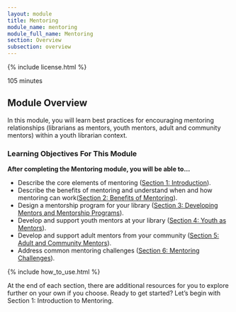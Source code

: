 ```yaml
---
layout: module
title: Mentoring
module_name: mentoring
module_full_name: Mentoring
section: Overview
subsection: overview
---
```


{% include license.html %}

<p class="time">105 minutes</p>

## Module Overview

<p class="summary">In this module, you will learn best practices for encouraging mentoring relationships (librarians as mentors, youth mentors, adult and community mentors) within a youth librarian context. </p>

### Learning Objectives For This Module

**After completing the Mentoring module, you will be able to…**
<ul class="fancy">
	<li>Describe the core elements of mentoring  (<a href="{{site.url}}{{site.baseurl}}/modules/mentoring/section-1-0.md">Section 1: Introduction</a>).</li>
	<li>Describe the benefits of mentoring and understand when and how mentoring can work(<a href="{{site.url}}{{site.baseurl}}/partnerships/section-2-0/">Section 2: Benefits of Mentoring</a>).</li>
	<li>Design a mentorship program for your library (<a href="{{site.url}}{{site.baseurl}}/modules/mentoring/section-3-0.md">Section 3: Developing Mentors and Mentorship Programs</a>).</li>
	<li>Develop and support youth mentors at your library (<a href="{{site.url}}{{site.baseurl}}/modules/mentoring/section-4-0.md">Section 4: Youth as Mentors</a>).</li>
  <li>Develop and support adult mentors from your community (<a href="{{site.url}}{{site.baseurl}}/modules/mentoring/section-5-0.md">Section 5: Adult and Community Mentors</a>).</li>
  <li>Address common mentoring challenges  (<a href="{{site.url}}{{site.baseurl}}/modules/mentoring/section-6-0.md">Section 6: Mentoring Challenges</a>).</li>
</ul>

{% include how_to_use.html %} 

At the end of each section, there are additional resources for you to explore further on your own if you choose.
Ready to get started? Let’s begin with Section 1: Introduction to Mentoring.
